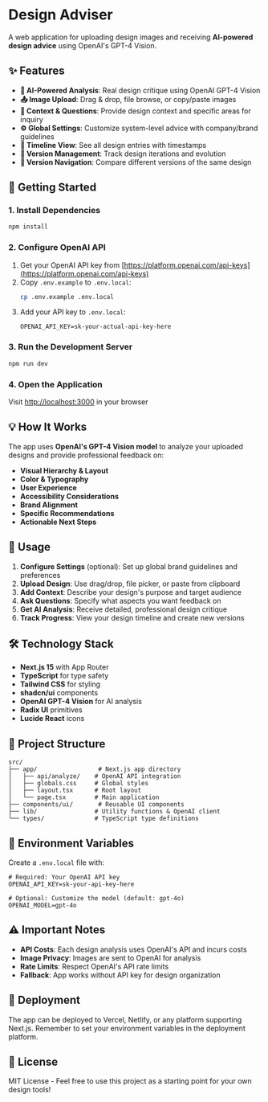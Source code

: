 # Design Adviser

A web application for uploading design images and receiving **AI-powered design advice** using OpenAI's GPT-4 Vision.

## ✨ Features

- **🤖 AI-Powered Analysis**: Real design critique using OpenAI GPT-4 Vision
- **📤 Image Upload**: Drag & drop, file browse, or copy/paste images  
- **📝 Context & Questions**: Provide design context and specific areas for inquiry
- **⚙️ Global Settings**: Customize system-level advice with company/brand guidelines
- **📅 Timeline View**: See all design entries with timestamps
- **🔄 Version Management**: Track design iterations and evolution
- **👀 Version Navigation**: Compare different versions of the same design

## 🚀 Getting Started

### 1. Install Dependencies
```bash
npm install
```

### 2. Configure OpenAI API
1. Get your OpenAI API key from [https://platform.openai.com/api-keys](https://platform.openai.com/api-keys)
2. Copy `.env.example` to `.env.local`:
   ```bash
   cp .env.example .env.local
   ```
3. Add your API key to `.env.local`:
   ```env
   OPENAI_API_KEY=sk-your-actual-api-key-here
   ```

### 3. Run the Development Server
```bash
npm run dev
```

### 4. Open the Application
Visit [http://localhost:3000](http://localhost:3000) in your browser

## 💡 How It Works

The app uses **OpenAI's GPT-4 Vision model** to analyze your uploaded designs and provide professional feedback on:

- **Visual Hierarchy & Layout**
- **Color & Typography** 
- **User Experience**
- **Accessibility Considerations**
- **Brand Alignment**
- **Specific Recommendations**
- **Actionable Next Steps**

## 🎯 Usage

1. **Configure Settings** (optional): Set up global brand guidelines and preferences
2. **Upload Design**: Use drag/drop, file picker, or paste from clipboard
3. **Add Context**: Describe your design's purpose and target audience  
4. **Ask Questions**: Specify what aspects you want feedback on
5. **Get AI Analysis**: Receive detailed, professional design critique
6. **Track Progress**: View your design timeline and create new versions

## 🛠 Technology Stack

- **Next.js 15** with App Router
- **TypeScript** for type safety
- **Tailwind CSS** for styling
- **shadcn/ui** components
- **OpenAI GPT-4 Vision** for AI analysis
- **Radix UI** primitives
- **Lucide React** icons

## 📁 Project Structure

```
src/
├── app/                 # Next.js app directory
│   ├── api/analyze/    # OpenAI API integration
│   ├── globals.css     # Global styles
│   ├── layout.tsx      # Root layout
│   └── page.tsx        # Main application
├── components/ui/       # Reusable UI components  
├── lib/                # Utility functions & OpenAI client
└── types/              # TypeScript type definitions
```

## 🔧 Environment Variables

Create a `.env.local` file with:

```env
# Required: Your OpenAI API key
OPENAI_API_KEY=sk-your-api-key-here

# Optional: Customize the model (default: gpt-4o)
OPENAI_MODEL=gpt-4o
```

## ⚠️ Important Notes

- **API Costs**: Each design analysis uses OpenAI's API and incurs costs
- **Image Privacy**: Images are sent to OpenAI for analysis
- **Rate Limits**: Respect OpenAI's API rate limits
- **Fallback**: App works without API key for design organization

## 🚀 Deployment

The app can be deployed to Vercel, Netlify, or any platform supporting Next.js. Remember to set your environment variables in the deployment platform.

## 📄 License

MIT License - Feel free to use this project as a starting point for your own design tools!
